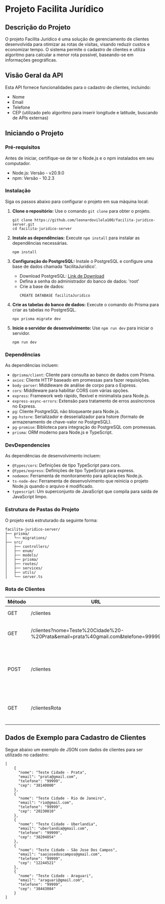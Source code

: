 <!DOCTYPE html>
<html lang="pt">
<body>
    <h1>Projeto Facilita Jurídico</h1>
      <h2>Descrição do Projeto</h2>
    <p>O projeto Facilita Jurídico é uma solução de gerenciamento de clientes desenvolvida para otimizar as rotas de visitas, visando reduzir custos e economizar tempo. O sistema permite o cadastro de clientes e utiliza algoritmo para calcular a menor rota possível, baseando-se em informações geográficas.</p>
   <h2>Visão Geral da API</h2>
    <p>Esta API fornece funcionalidades para o cadastro de clientes, incluindo:</p>
    <ul>
        <li>Nome</li>
        <li>Email</li>
        <li>Telefone</li>
        <li>CEP (utilizado pelo algoritmo para inserir longitude e latitude, buscando de APIs externas)</li>
    </ul>
      <h2>Iniciando o Projeto</h2>
    <h3>Pré-requisitos</h3>
    <p>Antes de iniciar, certifique-se de ter o Node.js e o npm instalados em seu computador.</p>
    <ul>
        <li>Node.js: Versão - v20.9.0</li>
        <li>npm: Versão - 10.2.3</li>
    </ul>
      <h3>Instalação</h3>
    <p>Siga os passos abaixo para configurar o projeto em sua máquina local:</p>
    <ol>
        <li><strong>Clone o repositório:</strong> Use o comando <code>git clone</code> para obter o projeto.</li>
        <pre><code>git clone https://github.com/leonardovilela100/facilita-juridico-server.git
cd facilita-juridico-server</code></pre>
        <li><strong>Instale as dependências:</strong> Execute <code>npm install</code> para instalar as dependências necessárias.</li>
        <pre><code>npm install</code></pre>
        <li><strong>Configuração do PostgreSQL:</strong> Instale o PostgreSQL e configure uma base de dados chamada 'facilitaJuridico'.</li>
        <ul>
            <li>Download PostgreSQL: <a href="https://sbp.enterprisedb.com/getfile.jsp?fileid=1258792">Link de Download</a></li>
            <li>Defina a senha do administrador do banco de dados: 'root'</li>
            <li>Crie a base de dados:</li>
            <pre><code>CREATE DATABASE facilitaJuridico</code></pre>
        </ul>
        <li><strong>Crie as tabelas do banco de dados:</strong> Execute o comando do Prisma para criar as tabelas no PostgreSQL.</li>
        <pre><code>npx prisma migrate dev</code></pre>
        <li><strong>Inicie o servidor de desenvolvimento:</strong> Use <code>npm run dev</code> para iniciar o servidor.</li>
        <pre><code>npm run dev</code></pre>
    </ol>
    <h3>Dependências</h3>
<p>As dependências incluem:</p>
<ul>
    <li><code>@prisma/client</code>: Cliente para consulta ao banco de dados com Prisma.</li>
    <li><code>axios</code>: Cliente HTTP baseado em promessas para fazer requisições.</li>
    <li><code>body-parser</code>: Middleware de análise de corpo para o Express.</li>
    <li><code>cors</code>: Middleware para habilitar CORS com várias opções.</li>
    <li><code>express</code>: Framework web rápido, flexível e minimalista para Node.js.</li>
    <li><code>express-async-errors</code>: Extensão para tratamento de erros assíncronos no Express.</li>
    <li><code>pg</code>: Cliente PostgreSQL não bloqueante para Node.js.</li>
    <li><code>pg-hstore</code>: Serializador e desserializador para hstore (formato de armazenamento de chave-valor no PostgreSQL).</li>
    <li><code>pg-promise</code>: Biblioteca para integração do PostgreSQL com promessas.</li>
    <li><code>prisma</code>: ORM moderno para Node.js e TypeScript.</li></ul>
<h3>DevDependencies</h3>
<p>As dependências de desenvolvimento incluem:</p>
<ul>
    <li><code>@types/cors</code>: Definições de tipo TypeScript para cors.</li>
    <li><code>@types/express</code>: Definições de tipo TypeScript para express.</li>
    <li><code>nodemon</code>: Ferramenta de monitoramento para aplicações Node.js.</li>
    <li><code>ts-node-dev</code>: Ferramenta de desenvolvimento que reinicia o projeto Node.js quando o arquivo é modificado.</li>
    <li><code>typescript</code>: Um superconjunto de JavaScript que compila para saída de JavaScript limpo.</li>
</ul>
      <h3>Estrutura de Pastas do Projeto</h3>
    <p>O projeto está estruturado da seguinte forma:</p>
    <pre><code>facilita-juridico-server/
├── prisma/
│   └── migrations/
├── src/
│   ├── controllers/
│   ├── enum/
│   ├── models/
│   ├── prisma/
│   ├── routes/
│   ├── services/
│   ├── utils/    
│   └── server.ts
</code></pre>

<h3>Rota de Clientes</h3>
<table>
    <thead>
        <tr>
            <th>Método</th>
            <th>URL</th>
            <th>Descrição</th>
        </tr>
    </thead>
    <tbody>
        <tr>
            <td>GET</td>
            <td>/clientes</td>
            <td>Recupera uma lista de todos os clientes cadastrados no sistema.</td>
        </tr>
          <tr>
            <td>GET</td>
            <td>/clientes?nome=Teste%20Cidade%20-%20Prata&email=prata%40gmail.com&telefone=99999</td>
        <td>Busca clientes específicos aplicando filtros por nome, email e telefone através de parâmetros na Query String.</td>
        </tr>
        <tr>
            <td>POST</td>
            <td>/clientes</td>
            <td>Registra um novo cliente no sistema com as informações fornecidas no corpo da requisição. - "nome": "Teste Cidade - Araguari","email": "araguari@gmail.com","telefone": "99999","cep": "38443084"</td>
        </tr>
           <tr>
            <td>GET</td>
            <td>/clientesRota</td>
            <td>Fornece uma lista otimizada de clientes, organizada para minimizar a rota total percorrida entre as cidades dos clientes cadastrados.</td>
        </tr>
    </tbody>
</table>
<h2>Dados de Exemplo para Cadastro de Clientes</h2>
    <p>Segue abaixo um exemplo de JSON com dados de clientes para ser utilizado no cadastro:</p>
    <pre><code>[
    {
      "nome": "Teste Cidade - Prata",
      "email": "prata@gmail.com",
      "telefone": "99999",
      "cep": "38140000"
    },
    {
      "nome": "Teste Cidade - Rio de Janeiro",
      "email": "rio@gmail.com",
      "telefone": "99999",
      "cep": "20230010"
    },
    {
      "nome": "Teste Cidade - Uberlandia",
      "email": "uberlandia@gmail.com",
      "telefone": "99999",
      "cep": "38204054"
    },
    {
      "nome": "Teste Cidade - São Jose Dos Campos",
      "email": "saojosedoscampos@gmail.com",
      "telefone": "99999",
      "cep": "12244521"
    },
    {
      "nome": "Teste Cidade - Araguari",
      "email": "araguari@gmail.com",
      "telefone": "99999",
      "cep": "38443084"
    }
]</code></pre>
</body>
</html>

